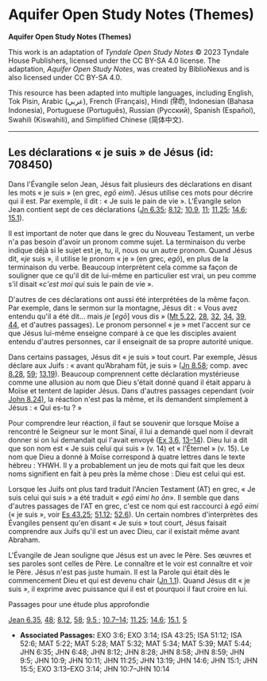 # Aquifer Open Study Notes (Themes)

**Aquifer Open Study Notes (Themes)**

This work is an adaptation of *Tyndale Open Study Notes* © 2023 Tyndale House Publishers, licensed under the CC BY\-SA 4\.0 license. The adaptation, *Aquifer Open Study Notes*, was created by BiblioNexus and is also licensed under CC BY\-SA 4\.0\.

This resource has been adapted into multiple languages, including English, Tok Pisin, Arabic (عربي), French (Français), Hindi (हिंदी), Indonesian (Bahasa Indonesia), Portuguese (Português), Russian (Русский), Spanish (Español), Swahili (Kiswahili), and Simplified Chinese (简体中文).



--------------------------------

## Les déclarations « je suis » de Jésus (id: 708450)

Dans l'Évangile selon Jean, Jésus fait plusieurs des déclarations en disant les mots « je suis » (en grec, *egō eimi*). Jésus utilise ces mots pour décrire qui il est. Par exemple, il dit : « Je suis le pain de vie ». L'Évangile selon Jean contient sept de ces déclarations ([Jn 6\.35](https://ref.ly/John6:35); [8\.12](https://ref.ly/John8:12); [10\.9](https://ref.ly/John10:9), [11](https://ref.ly/John10:11); [11\.25](https://ref.ly/John11:25); [14\.6](https://ref.ly/John14:6); [15\.1](https://ref.ly/John15:1)).

Il est important de noter que dans le grec du Nouveau Testament, un verbe n'a pas besoin d'avoir un pronom comme sujet. La terminaison du verbe indique déjà si le sujet est je, tu, il, nous ou un autre pronom. Quand Jésus dit, «*je* suis », il utilise le pronom « je » (en grec, *egō*), en plus de la terminaison du verbe. Beaucoup interprètent cela comme sa façon de souligner que ce qu'il dit de lui\-même en particulier est vrai, un peu comme s'il disait «*c'est moi* *qui* suis le pain de vie ». 

D'autres de ces déclarations ont aussi été interprétées de la même façon. Par exemple, dans le sermon sur la montagne, Jésus dit : « Vous avez entendu qu'il a été dit… mais *je* \[*egō*] vous dis » ([Mt 5\.22](https://ref.ly/Matt5:22), [28](https://ref.ly/Matt5:28), [32](https://ref.ly/Matt5:32), [34](https://ref.ly/Matt5:34), [39](https://ref.ly/Matt5:39), [44](https://ref.ly/Matt5:44), et d'autres passages). Le pronom personnel « je » met l'accent sur ce que Jésus lui\-même enseigne comparé à ce que les disciples avaient entendu d'autres personnes, car il enseignait de sa propre autorité unique.

Dans certains passages, Jésus dit « je suis » tout court. Par exemple, Jésus déclare aux Juifs : « avant qu’Abraham fût, je suis » ([Jn 8\.58](https://ref.ly/John8:58); comp. avec [8\.28](https://ref.ly/John8:28), [59](https://ref.ly/John8:59); [13\.19](https://ref.ly/John13:19)). Beaucoup comprennent cette déclaration mystérieuse comme une allusion au nom que Dieu s'était donné quand il était apparu à Moïse et tentent de lapider Jésus. Dans d'autres passages cependant (voir [John 8\.24\)](https://ref.ly/John8:24), la réaction n'est pas la même, et ils demandent simplement à Jésus : « Qui es\-tu ? »

Pour comprendre leur réaction, il faut se souvenir que lorsque Moïse a rencontré le Seigneur sur le mont Sinaï, il lui a demandé quel nom il devrait donner si on lui demandait qui l'avait envoyé ([Ex 3\.6](https://ref.ly/Exod3:6), [13–14](https://ref.ly/Exod3:13-Exod3:14)). Dieu lui a dit que son nom est « Je suis celui qui suis » (v. 14\) et « l'Éternel » (v. 15\). Le nom que Dieu a donné à Moïse correspond à quatre lettres dans le texte hébreu : YHWH. Il y a probablement un jeu de mots qui fait que les deux noms signifient en fait à peu près la même chose : Dieu est celui qui est.

Lorsque les Juifs ont plus tard traduit l'Ancien Testament (AT) en grec, « Je suis celui qui suis » a été traduit « *egō eimi ho ōn*». Il semble que dans d'autres passages de l'AT en grec, c'est ce nom qui est raccourci à *egō eimi* (« je suis », voir [Es 43\.25](https://ref.ly/Isa43:25); [51\.12](https://ref.ly/Isa51:12); [52\.6](https://ref.ly/Isa52:6)). Un certain nombres d'interprètes des Évangiles pensent qu'en disant « Je suis » tout court, Jésus faisait comprendre aux Juifs qu'il est un avec Dieu, car il existait même avant Abraham. 

L'Évangile de Jean souligne que Jésus est un avec le Père. Ses œuvres et ses paroles sont celles de Père. Le connaître et le voir est connaître et voir le Père. Jésus n'est pas juste humain. Il est la Parole qui était dès le commencement Dieu et qui est devenu chair ([Jn 1\.1](https://ref.ly/John1:1)). Quand Jésus dit « je suis », il exprime avec puissance qui il est et pourquoi il faut croire en lui.

Passages pour une étude plus approfondie

[Jean 6\.35](https://ref.ly/John6:35), [48](https://ref.ly/John6:48); [8\.12](https://ref.ly/John8:12), [58](https://ref.ly/John8:58); [9\.5 ;](https://ref.ly/John9:5) [10\.7–14](https://ref.ly/John10:7-John10:14); [11\.25](https://ref.ly/John11:25); [14\.6](https://ref.ly/John14:6); [15\.1](https://ref.ly/John15:1), [5](https://ref.ly/John15:5)

* **Associated Passages:** EXO 3:6; EXO 3:14; ISA 43:25; ISA 51:12; ISA 52:6; MAT 5:22; MAT 5:28; MAT 5:32; MAT 5:34; MAT 5:39; MAT 5:44; JHN 6:35; JHN 6:48; JHN 8:12; JHN 8:28; JHN 8:58; JHN 8:59; JHN 9:5; JHN 10:9; JHN 10:11; JHN 11:25; JHN 13:19; JHN 14:6; JHN 15:1; JHN 15:5; EXO 3:13–EXO 3:14; JHN 10:7–JHN 10:14

